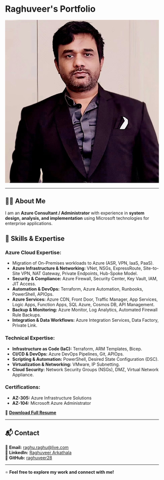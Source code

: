 # Raghuveer's Portfolio  
![Raghuveer Arkathala](assets/images/ProfileImage.jpeg)

---  

## 👨‍💻 About Me  

I am an **Azure Consultant / Administrator** with experience in **system design, analysis, and implementation** using Microsoft technologies for enterprise applications.  

## 🚀 Skills & Expertise  

### **Azure Cloud Expertise:**  
- Migration of On-Premises workloads to Azure (ASR, VPN, IaaS, PaaS).  
- **Azure Infrastructure & Networking:** VNet, NSGs, ExpressRoute, Site-to-Site VPN, NAT Gateway, Private Endpoints, Hub-Spoke Model.  
- **Security & Compliance:** Azure Firewall, Security Center, Key Vault, IAM, JIT Access.  
- **Automation & DevOps:** Terraform, Azure Automation, Runbooks, PowerShell, APIOps.  
- **Azure Services:** Azure CDN, Front Door, Traffic Manager, App Services, Logic Apps, Function Apps, SQL Azure, Cosmos DB, API Management.  
- **Backup & Monitoring:** Azure Monitor, Log Analytics, Automated Firewall Rule Backups.  
- **Integration & Data Workflows:** Azure Integration Services, Data Factory, Private Link.  

### **Technical Expertise:**  
- **Infrastructure as Code (IaC):** Terraform, ARM Templates, Bicep.  
- **CI/CD & DevOps:** Azure DevOps Pipelines, Git, APIOps.  
- **Scripting & Automation:** PowerShell, Desired State Configuration (DSC).  
- **Virtualization & Networking:** VMware, IP Subnetting.  
- **Cloud Security:** Network Security Groups (NSGs), DMZ, Virtual Network Appliance.  

### **Certifications:**  
- **AZ-305:** Azure Infrastructure Solutions  
- **AZ-104:** Microsoft Azure Administrator  

📄 **[Download Full Resume](https://github.com/raghuveer28/Raghuveer_Arkathala_Resume/blob/main/Raghu.Azure.pdf)**  

---  

## 📬 Contact  

📧 **Email:** raghu.raghu@live.com  
🔗 **LinkedIn:** [Raghuveer Arkathala](https://www.linkedin.com/in/raghuveerarkathala/)  
🐙 **GitHub:** [raghuveer28](https://github.com/raghuveer28/raghuveer-portfolio)  

---  

⭐ **Feel free to explore my work and connect with me!**  
